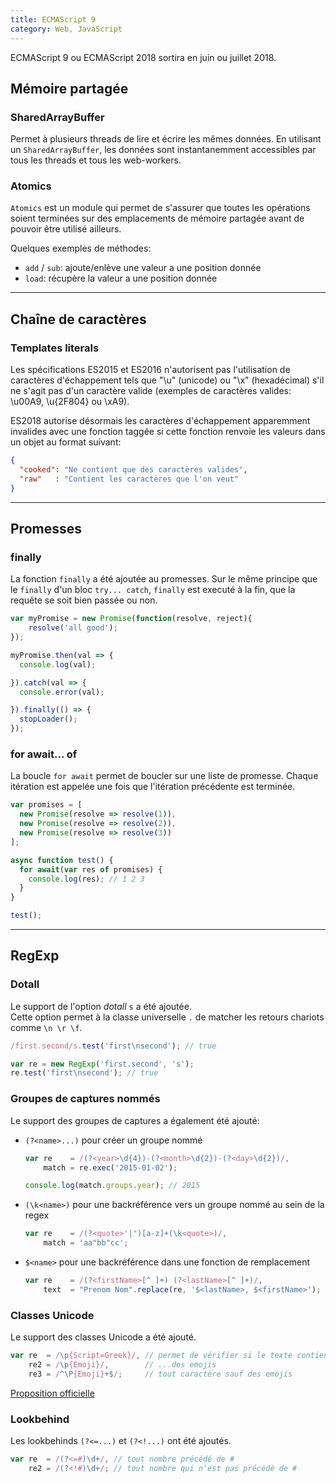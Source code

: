```yaml
---
title: ECMAScript 9
category: Web, JavaScript
---
```


ECMAScript 9 ou ECMAScript 2018 sortira en juin ou juillet 2018.

## Mémoire partagée

### SharedArrayBuffer

Permet à plusieurs threads de lire et écrire les mêmes données. En utilisant un `SharedArrayBuffer`, les données sont instantanemment accessibles par tous les threads et tous les web-workers.

### Atomics

`Atomics` est un module qui permet de s'assurer que toutes les opérations soient terminées sur des emplacements de mémoire partagée avant de pouvoir être utilisé ailleurs.

Quelques exemples de méthodes:

* `add` / `sub`: ajoute/enlève une valeur a une position donnée
* `load`: récupère la valeur a une position donnée

---

## Chaîne de caractères

### Templates literals

Les spécifications ES2015 et ES2016 n'autorisent pas l'utilisation de caractères d'échappement tels que "\u" (unicode) ou "\x" (hexadécimal) s'il ne s'agit pas d'un caractère valide (exemples de caractères valides: \u00A9, \u{2F804} ou \xA9).

ES2018 autorise désormais les caractères d'échappement apparemment invalides avec une fonction taggée si cette fonction renvoie les valeurs dans un objet au format suivant:

``` json
{
  "cooked": "Ne contient que des caractères valides",
  "raw"   : "Contient les caractères que l'on veut"
}
```

---

## Promesses

### finally

La fonction `finally` a été ajoutée au promesses. Sur le même principe que le `finally` d'un bloc `try... catch`, `finally` est executé à la fin, que la requête se soit bien passée ou non.

``` js
var myPromise = new Promise(function(resolve, reject){
    resolve('all good');
});

myPromise.then(val => {
  console.log(val);

}).catch(val => {
  console.error(val);

}).finally(() => {
  stopLoader();
});
```

### for await... of

La boucle `for await` permet de boucler sur une liste de promesse. Chaque itération est appelée une fois que l'itération précédente est terminée.

``` js
var promises = [
  new Promise(resolve => resolve(1)),
  new Promise(resolve => resolve(2)),
  new Promise(resolve => resolve(3))
];

async function test() {
  for await(var res of promises) {
    console.log(res); // 1 2 3
  }
}

test();
```

---

## RegExp

### Dotall

Le support de l'option *dotall* `s` a été ajoutée.  
Cette option permet à la classe universelle `.` de matcher les retours chariots comme `\n \r \f`.

``` js
/first.second/s.test('first\nsecond'); // true
```


``` js
var re = new RegExp('first.second', 's');
re.test('first\nsecond'); // true
```

### Groupes de captures nommés

Le support des groupes de captures a également été ajouté:
* `(?<name>...)` pour créer un groupe nommé

  ``` js
  var re    = /(?<year>\d{4})-(?<month>\d{2})-(?<day>\d{2})/,
      match = re.exec('2015-01-02');

  console.log(match.groups.year); // 2015
  ```

* `(\k<name>)` pour une backréférence vers un groupe nommé au sein de la regex

  ``` js
  var re    = /(?<quote>'|")[a-z]+(\k<quote>)/,
      match = 'aa"bb"cc';
  ```

* `$<name>` pour une backréférence dans une fonction de remplacement

  ``` js
  var re    = /(?<firstName>[^ ]+) (?<lastName>[^ ]+)/,
      text  = "Prenom Nom".replace(re, '$<lastName>, $<firstName>');
  ```

### Classes Unicode

Le support des classes Unicode a été ajouté.

``` js
var re  = /\p{Script=Greek}/, // permet de vérifier si le texte contient des caractères grecs
    re2 = /\p{Emoji}/,        // ...des emojis
    re3 = /^\P{Emoji}+$/;     // tout caractère sauf des emojis
```

[Proposition officielle](https://github.com/tc39/proposal-regexp-unicode-property-escapes)

### Lookbehind

Les lookbehinds `(?<=...)` et `(?<!...)` ont été ajoutés.

``` js
var re  = /(?<=#)\d+/, // tout nombre précédé de #
    re2 = /(?<!#)\d+/; // tout nombre qui n'est pas précédé de #
```
